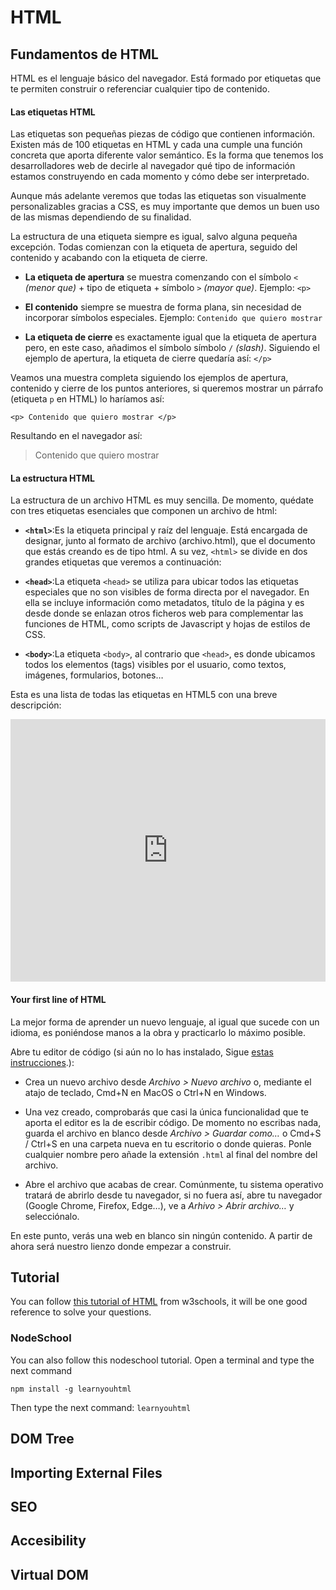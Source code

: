 # HTML

## Fundamentos de HTML

HTML es el lenguaje básico del navegador. Está formado por etiquetas que te permiten construir o referenciar cualquier tipo de contenido.

#### Las etiquetas HTML
Las etiquetas son pequeñas piezas de código que contienen información. Existen más de 100 etiquetas en HTML y cada una cumple una función concreta que aporta diferente valor semántico. Es la forma que tenemos los desarrolladores web de decirle al navegador qué tipo de información estamos construyendo en cada momento y cómo debe ser interpretado.

Aunque más adelante veremos que todas las etiquetas son visualmente personalizables gracias a CSS, es muy importante que demos un buen uso de las mismas dependiendo de su finalidad.

La estructura de una etiqueta siempre es igual, salvo alguna pequeña excepción. Todas comienzan con la etiqueta de apertura, seguido del contenido y acabando con la etiqueta de cierre.

* **La etiqueta de apertura** se muestra comenzando con el símbolo `<` *(menor que)* + tipo de etiqueta + símbolo `>` *(mayor que)*. Ejemplo: `<p>`

* **El contenido** siempre se muestra de forma plana, sin necesidad de incorporar símbolos especiales. Ejemplo: `Contenido que quiero mostrar`

* **La etiqueta de cierre** es exactamente igual que la etiqueta de apertura pero, en este caso, añadimos el símbolo símbolo `/` *(slash)*. Siguiendo el ejemplo de apertura, la etiqueta de cierre quedaría así: `</p>`

Veamos una muestra completa siguiendo los ejemplos de apertura, contenido y cierre de los puntos anteriores, si queremos mostrar un párrafo (etiqueta `p` en HTML) lo haríamos así:
```
<p> Contenido que quiero mostrar </p>
```
Resultando en el navegador así:
> <p> Contenido que quiero mostrar</p>


#### La estructura HTML
La estructura de un archivo HTML es muy sencilla. De momento, quédate con tres etiquetas esenciales que componen un archivo de html:

* **`<html>`**:Es la etiqueta principal y raíz del lenguaje. Está encargada de designar, junto al formato de archivo (archivo.html), que el documento que estás creando es de tipo html. A su vez, `<html>` se divide en dos grandes etiquetas que veremos a continuación:

* **`<head>`**:La etiqueta `<head>` se utiliza para ubicar todos las etiquetas especiales que no son visibles de forma directa por el navegador. En ella se incluye información como metadatos, título de la página y es desde donde se enlazan otros ficheros web para complementar las funciones de HTML, como scripts de Javascript y hojas de estilos de CSS.

* **`<body>`**:La etiqueta `<body>`, al contrario que `<head>`, es donde ubicamos todos los elementos (tags) visibles por el usuario, como textos, imágenes, formularios, botones…



Esta es una lista de todas las etiquetas en HTML5 con una breve descripción:
<iframe width="100%" height="420" src="https://www.youtube.com/embed/dmovVa0jseU" frameborder="0" allow="accelerometer; autoplay; encrypted-media; gyroscope; picture-in-picture" allowfullscreen></iframe>

#### Your first line of HTML

La mejor forma de aprender un nuevo lenguaje, al igual que sucede con un idioma, es poniéndose manos a la obra y practicarlo lo máximo posible.

Abre tu editor de código (si aún no lo has instalado, Sigue [estas instrucciones](/program/frontend/setup/macOs.md "Editor de código").):
* Crea un nuevo archivo desde *Archivo > Nuevo archivo* o, mediante el atajo de teclado, Cmd+N en MacOS o Ctrl+N en Windows.

* Una vez creado, comprobarás que casi la única funcionalidad que te aporta el editor es la de escribir código. De momento no escribas nada, guarda el archivo en blanco desde *Archivo > Guardar como…* o Cmd+S / Ctrl+S en una carpeta nueva en tu escritorio o donde quieras. Ponle cualquier nombre pero añade la extensión `.html` al final del nombre del archivo.

* Abre el archivo que acabas de crear. Comúnmente, tu sistema operativo tratará de abrirlo desde tu navegador, si no fuera así, abre tu navegador (Google Chrome, Firefox, Edge…), ve a *Arhivo > Abrir archivo…* y selecciónalo.

En este punto, verás una web en blanco sin ningún contenido. A partir de ahora será nuestro lienzo donde empezar a construir.

## Tutorial
You can follow [this tutorial of HTML](https://www.w3schools.com/html/html_basic.asp) from w3schools, it will be one good reference to solve your questions. 


### NodeSchool

You can also follow this nodeschool tutorial.
Open a terminal and type the next command
```
npm install -g learnyouhtml
```
Then type the next command: `learnyouhtml`


## DOM Tree

## Importing External Files

## SEO

## Accesibility

## Virtual DOM
